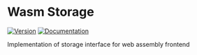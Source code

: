 # Wasm Storage

[![Version](https://img.shields.io/crates/v/prototty_wasm_storage.svg)](https://crates.io/crates/prototty_wasm_storage)
[![Documentation](https://docs.rs/prototty_wasm_storage/badge.svg)](https://docs.rs/prototty_wasm_storage)

Implementation of storage interface for web assembly frontend
